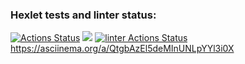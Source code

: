 ### Hexlet tests and linter status:
[![Actions Status](https://github.com/sunnaylya/frontend-project-lvl1/workflows/hexlet-check/badge.svg)](https://github.com/sunnaylya/frontend-project-lvl1/actions)
<a href="https://codeclimate.com/github/codeclimate/codeclimate/maintainability"><img src="https://api.codeclimate.com/v1/badges/a99a88d28ad37a79dbf6/maintainability" /></a>
[![linter Actions Status](https://github.com/sunnaylya/frontend-project-lvl1/workflows/linter/badge.svg)](https://github.com/sunnaylya/frontend-project-lvl1/actions)
https://asciinema.org/a/QtgbAzEl5deMInUNLpYYl3i0X
